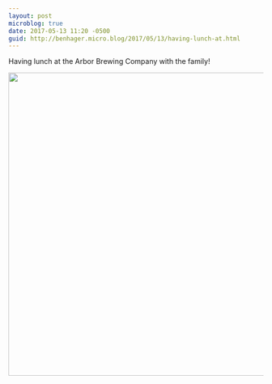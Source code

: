 ```yaml
---
layout: post
microblog: true
date: 2017-05-13 11:20 -0500
guid: http://benhager.micro.blog/2017/05/13/having-lunch-at.html
---
```

Having lunch at the Arbor Brewing Company with the family!

<img src="http://benhager.micro.blog/uploads/2017/e118cae1d0.jpg" width="600" height="600" style="height: auto" />
